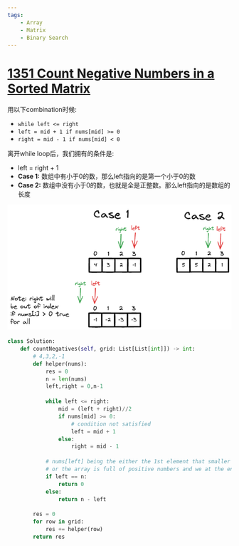 ```yaml
---
tags:
    - Array
    - Matrix
    - Binary Search
---
```



# [1351 Count Negative Numbers in a Sorted Matrix](https://leetcode.com/problems/count-negative-numbers-in-a-sorted-matrix/description/?envType=study-plan-v2&envId=binary-search)


用以下combination时候:

- `while left <= right`
- `left = mid + 1 if nums[mid] >= 0`
- `right = mid - 1 if nums[mid] < 0`

离开while loop后，我们拥有的条件是:

- left = right + 1
- **Case 1:** 数组中有小于0的数，那么left指向的是第一个小于0的数
- **Case 2:** 数组中没有小于0的数，也就是全是正整数。那么left指向的是数组的长度

![](assets/1.excalidraw.png)

```python
class Solution:
    def countNegatives(self, grid: List[List[int]]) -> int:
        # 4,3,2,-1
        def helper(nums):
            res = 0
            n = len(nums)
            left,right = 0,n-1

            while left <= right:
                mid = (left + right)//2
                if nums[mid] >= 0:
                    # condition not satisfied
                    left = mid + 1
                else:
                    right = mid - 1

            # nums[left] being the either the 1st element that smaller than 0
            # or the array is full of positive numbers and we at the end
            if left == n:
                return 0
            else:
                return n - left
            
        res = 0
        for row in grid:
            res += helper(row)
        return res
```